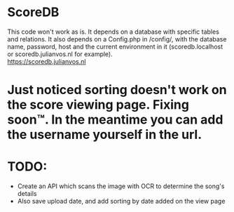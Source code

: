 # ScoreDB
This code won't work as is. It depends on a database with specific tables and relations. It also depends on a Config.php in /config/, with the database name, password, host and the current environment in it (scoredb.localhost or scoredb.julianvos.nl for example). <br>
https://scoredb.julianvos.nl

# Just noticed sorting doesn't work on the score viewing page. Fixing soon™. In the meantime you can add the username yourself in the url.

# TODO:
- Create an API which scans the image with OCR to determine the song's details
- Also save upload date, and add sorting by date added on the view page
